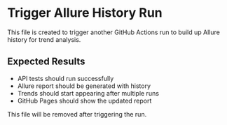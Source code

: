 # Trigger Allure History Run

This file is created to trigger another GitHub Actions run to build up Allure history for trend analysis.

## Expected Results
- API tests should run successfully
- Allure report should be generated with history
- Trends should start appearing after multiple runs
- GitHub Pages should show the updated report

This file will be removed after triggering the run. 